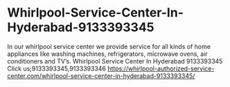 # Whirlpool-Service-Center-In-Hyderabad-9133393345
In our whirlpool service center we provide service for all kinds of home appliances like washing machines, refrigerators, microwave ovens, air conditioners and TV’s. Whirlpool Service Center In Hyderabad 9133393345 Click us;9133393345,9133393346   https://whirlpool-authorized-service-center.com/whirlpool-service-center-in-hyderabad-9133393345/
